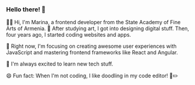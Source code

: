### Hello there! 👋

👩‍💻 Hi, I'm Marina, a frontend developer from the State Academy of Fine Arts of Armenia. 🎨 After studying art, I got into designing digital stuff. Then, four years ago, I started coding websites and apps.

🔭 Right now, I'm focusing on creating awesome user experiences with JavaScript and mastering frontend frameworks like React and Angular.

🌱 I'm always excited to learn new tech stuff.

😄 Fun fact: When I'm not coding, I like doodling in my code editor! 🎨✏️

